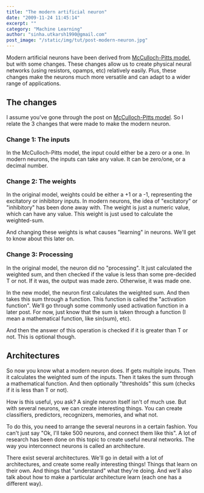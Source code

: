 ```yaml
---
title: "The modern artificial neuron"
date: "2009-11-24 11:45:14"
excerpt: ""
category: "Machine Learning"
author: "sinha.utkarsh1990@gmail.com"
post_image: "/static/img/tut/post-modern-neuron.jpg"
---
```


Modern artificial neurons have been derived from [McCulloch-Pitts model](/tutorials/first-artificial-neurons-the-mccullochpitts-model/), but with some changes. These changes allow us to create physical neural networks (using resistors, opamps, etc) relatively easily. Plus, these changes make the neurons much more versatile and can adapt to a wider range of applications. 

## The changes

I assume you've gone through the post on [McCulloch-Pitts model](/tutorials/first-artificial-neurons-the-mccullochpitts-model/). So I relate the 3 changes that were made to make the modern neuron. 

### Change 1: The inputs

In the McCulloch-Pitts model, the input could either be a zero or a one. In modern neurons, the inputs can take any value. It can be zero/one, or a decimal number. 

### Change 2: The weights

In the original model, weights could be either a +1 or a -1, representing the excitatory or inhibitory inputs. In modern neurons, the idea of "excitatory" or "inhibitory" has been done away with. The weight is just a numeric value, which can have any value. This weight is just used to calculate the weighted-sum.

And changing these weights is what causes "learning" in neurons. We'll get to know about this later on.

### Change 3: Processing

In the original model, the neuron did no "processing". It just calculated the weighted sum, and then checked if the value is less than some pre-decided T or not. If it was, the output was made zero. Otherwise, it was made one.

In the new model, the neuron first calculates the weighted sum. And then takes this sum through a function. This function is called the "activation function". We'll go through some commonly used activation function in a later post. For now, just know that the sum is taken through a function (I mean a mathematical function, like sin(sum), etc).

And then the answer of this operation is checked if it is greater than T or not. This is optional though. 

## Architectures

So now you know what a modern neuron does. If gets multiple inputs. Then it calculates the weighted sum of the inputs. Then it takes the sum through a mathematical function. And then optionally "thresholds" this sum (checks if it is less than T or not).

How is this useful, you ask? A single neuron itself isn't of much use. But with several neurons, we can create interesting things. You can create classifiers, predictors, recognizers, memories, and what not. 

To do this, you need to arrange the several neurons in a certain fashion. You can't just say "Ok, I'll take 500 neurons, and connect them like this". A lot of research has been done on this topic to create useful neural networks. The way you interconnect neurons is called an architecture.

There exist several architectures. We'll go in detail with a lot of architectures, and create some really interesting things! Things that learn on their own. And things that "understand" what they're doing. And we'll also talk about how to make a particular architecture learn (each one has a different way).
